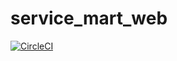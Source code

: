 # service_mart_web
[![CircleCI](https://circleci.com/gh/Dendekky/service_mart_web.svg?style=svg&circle-token=dce55f789b54f521643eb8648e23dc5926cdbae9)](https://circleci.com/gh/Dendekky/service_mart_web)
